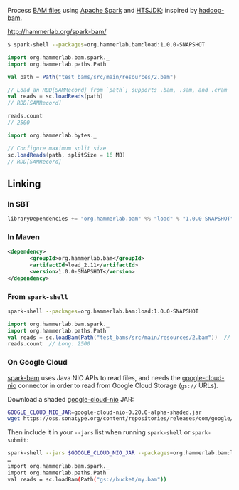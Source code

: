 Process [BAM files][SAM spec] using [Apache Spark] and [HTSJDK]; inspired by [hadoop-bam].

http://hammerlab.org/spark-bam/

```bash
$ spark-shell --packages=org.hammerlab.bam:load:1.0.0-SNAPSHOT
```
```scala
import org.hammerlab.bam.spark._
import org.hammerlab.paths.Path

val path = Path("test_bams/src/main/resources/2.bam")

// Load an RDD[SAMRecord] from `path`; supports .bam, .sam, and .cram
val reads = sc.loadReads(path)
// RDD[SAMRecord]

reads.count
// 2500

import org.hammerlab.bytes._

// Configure maximum split size
sc.loadReads(path, splitSize = 16 MB)
// RDD[SAMRecord]
```

## Linking

### In SBT

```scala
libraryDependencies += "org.hammerlab.bam" %% "load" % "1.0.0-SNAPSHOT"
```

### In Maven

```xml
<dependency>
       <groupId>org.hammerlab.bam</groupId>
       <artifactId>load_2.11</artifactId>
       <version>1.0.0-SNAPSHOT</version>
</dependency>
```

### From `spark-shell`

```bash
spark-shell --packages=org.hammerlab.bam:load:1.0.0-SNAPSHOT
```

```scala
import org.hammerlab.bam.spark._
import org.hammerlab.paths.Path
val reads = sc.loadBam(Path("test_bams/src/main/resources/2.bam"))  // RDD[SAMRecord]
reads.count  // Long: 2500
```

### On Google Cloud

[spark-bam] uses Java NIO APIs to read files, and needs the [google-cloud-nio] connector in order to read from Google Cloud Storage (`gs://` URLs).

Download a shaded [google-cloud-nio] JAR:

```bash
GOOGLE_CLOUD_NIO_JAR=google-cloud-nio-0.20.0-alpha-shaded.jar
wget https://oss.sonatype.org/content/repositories/releases/com/google/cloud/google-cloud-nio/0.20.0-alpha/$GOOGLE_CLOUD_NIO_JAR
```

Then include it in your `--jars` list when running `spark-shell` or `spark-submit`:

```bash
spark-shell --jars $GOOGLE_CLOUD_NIO_JAR --packages=org.hammerlab.bam:load:1.0.0-SNAPSHOT
…
import org.hammerlab.bam.spark._
import org.hammerlab.paths.Path
val reads = sc.loadBam(Path("gs://bucket/my.bam"))
```

<!-- Intra-page links -->
[checks table]: #improved-record-boundary-detection-robustness
[getting an assembly JAR]: #get-an-assembly-JAR
[required path arg]: #required-argument-path
[api-clarity]: #algorithm-api-clarity

<!-- Checker links -->
[`eager`]: #eager
[`seqdoop`]: #seqdoop
[`full`]: #full
[`indexed`]: #indexed

<!-- Checkers -->
[eager/Checker]: https://github.com/hammerlab/spark-bam/blob/master/check/src/main/scala/org/hammerlab/bam/check/eager/Checker.scala
[full/Checker]: https://github.com/hammerlab/spark-bam/blob/master/check/src/main/scala/org/hammerlab/bam/check/full/Checker.scala
[seqdoop/Checker]: https://github.com/hammerlab/spark-bam/blob/master/seqdoop/src/main/scala/org/hammerlab/bam/check/seqdoop/Checker.scala
[indexed/Checker]: https://github.com/hammerlab/spark-bam/blob/master/check/src/main/scala/org/hammerlab/bam/check/indexed/Checker.scala

[`Checker`]: src/main/scala/org/hammerlab/bam/check/Checker.scala

<!-- test/resources links -->
[`cli/src/test/resources/test-bams`]: https://github.com/hammerlab/spark-bam/blob/master/cli/src/test/resources/test-bams
[output/check-bam]: https://github.com/hammerlab/spark-bam/blob/master/cli/src/test/resources/output/check-bam
[output/full-check]: https://github.com/hammerlab/spark-bam/blob/master/cli/src/test/resources/output/full-check

<!-- External project links -->
[Apache Spark]: https://spark.apache.org/
[HTSJDK]: https://github.com/samtools/htsjdk
[Google Cloud Dataproc]: https://cloud.google.com/dataproc/
[bigdata-interop]: https://github.com/GoogleCloudPlatform/bigdata-interop/
[google-cloud-nio]: https://github.com/GoogleCloudPlatform/google-cloud-java/tree/v0.10.0/google-cloud-contrib/google-cloud-nio
[SAM spec]: http://samtools.github.io/hts-specs/SAMv1.pdf

<!-- Repos -->
[hadoop-bam]: https://github.com/HadoopGenomics/Hadoop-BAM
[spark-bam]: https://github.com/hammerlab/spark-bam
[hammerlab/hadoop-bam]: https://github.com/hammerlab/Hadoop-BAM/tree/7.9.0

[`BAMSplitGuesser`]: https://github.com/HadoopGenomics/Hadoop-BAM/blob/7.8.0/src/main/java/org/seqdoop/hadoop_bam/BAMSplitGuesser.java

<!-- Command/Subcommand links -->
[Main]: https://github.com/hammerlab/spark-bam/blob/master/cli/src/main/scala/org/hammerlab/bam/Main.scala

[`check-bam`]: #check-bam
[check/Main]: https://github.com/hammerlab/spark-bam/blob/master/cli/src/main/scala/org/hammerlab/bam/check/Main.scala

[`full-check`]: #full-check
[full/Main]: https://github.com/hammerlab/spark-bam/blob/master/cli/src/main/scala/org/hammerlab/bam/check/full/Main.scala

[`compute-splits`]: #compute-splits
[spark/Main]: https://github.com/hammerlab/spark-bam/blob/master/cli/src/main/scala/org/hammerlab/bam/spark/Main.scala

[`compare-splits`]: #compare-splits
[compare/Main]: https://github.com/hammerlab/spark-bam/blob/master/cli/src/main/scala/org/hammerlab/bam/compare/Main.scala

[`index-blocks`]: #index-blocks
[IndexBlocks]: https://github.com/hammerlab/spark-bam/blob/master/cli/src/main/scala/org/hammerlab/bgzf/index/IndexBlocks.scala
[`IndexBlocksTest`]: https://github.com/hammerlab/spark-bam/blob/master/cli/src/test/scala/org/hammerlab/bgzf/index/IndexBlocksTest.scala

[`index-records`]: #index-records
[IndexRecords]: https://github.com/hammerlab/spark-bam/blob/master/cli/src/main/scala/org/hammerlab/bam/index/IndexRecords.scala
[`IndexRecordsTest`]: https://github.com/hammerlab/spark-bam/blob/master/cli/src/test/scala/org/hammerlab/bam/index/IndexRecordsTest.scala

[`htsjdk-rewrite`]: #htsjdk-rewrite
[rewrite/Main]: https://github.com/hammerlab/spark-bam/blob/master/cli/src/main/scala/org/hammerlab/bam/rewrite/Main.scala

[`org.hammerlab.paths.Path`]: https://github.com/hammerlab/path-utils/blob/1.2.0/src/main/scala/org/hammerlab/paths/Path.scala
[Path NIO ctor]: https://github.com/hammerlab/path-utils/blob/1.2.0/src/main/scala/org/hammerlab/paths/Path.scala#L14
[Path URI ctor]: https://github.com/hammerlab/path-utils/blob/1.2.0/src/main/scala/org/hammerlab/paths/Path.scala#L157
[Path String ctor]: https://github.com/hammerlab/path-utils/blob/1.2.0/src/main/scala/org/hammerlab/paths/Path.scala#L145-L155

[`SAMRecord`]: https://github.com/samtools/htsjdk/blob/2.9.1/src/main/java/htsjdk/samtools/SAMRecord.java

[`LociSet`]: https://github.com/hammerlab/genomic-loci/blob/2.0.1/src/main/scala/org/hammerlab/genomics/loci/set/LociSet.scala

[`Pos`]: https://github.com/hammerlab/spark-bam/blob/master/bgzf/src/main/scala/org/hammerlab/bgzf/Pos.scala
[`Split`]: https://github.com/hammerlab/spark-bam/blob/master/check/src/main/scala/org/hammerlab/bam/spark/Split.scala

[linking]: #linking

[test_bams]: test_bams/src/main/resources
[cli/str/slice]: https://github.com/hammerlab/spark-bam/blob/master/cli/src/test/resources/slice

[cli]: https://github.com/hammerlab/spark-bam/blob/master/cli
